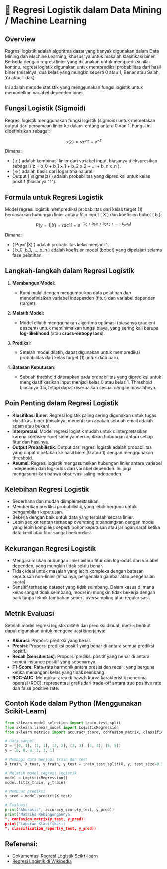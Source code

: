 
# 📘 Regresi Logistik dalam Data Mining / Machine Learning

## Overview
Regresi logistik adalah algoritma dasar yang banyak digunakan dalam Data Mining dan Machine Learning, khususnya untuk masalah klasifikasi biner. Berbeda dengan regresi linier yang digunakan untuk memprediksi nilai kontinu, regresi logistik digunakan untuk memprediksi probabilitas dari hasil biner (misalnya, dua kelas yang mungkin seperti 0 atau 1, Benar atau Salah, Ya atau Tidak).

Ini adalah metode statistik yang menggunakan fungsi logistik untuk memodelkan variabel dependen biner.

## Fungsi Logistik (Sigmoid)
Regresi logistik menggunakan fungsi logistik (sigmoid) untuk memetakan output dari persamaan linier ke dalam rentang antara 0 dan 1. Fungsi ini didefinisikan sebagai:

$$
\sigma(z) = rac{1}{1 + e^{-z}}
$$

Dimana:
- \( z \) adalah kombinasi linier dari variabel input, biasanya diekspresikan sebagai \( z = b_0 + b_1 x_1 + b_2 x_2 + ... + b_n x_n \).
- \( e \) adalah basis dari logaritma natural.
- Output \( \sigma(z) \) adalah probabilitas yang diprediksi untuk kelas positif (biasanya "1").

## Formula untuk Regresi Logistik
Model regresi logistik memprediksi probabilitas dari kelas target (1) berdasarkan hubungan linier antara fitur input \( X \) dan koefisien bobot \( b \):

$$
P(y=1|X) = rac{1}{1 + e^{-(b_0 + b_1 x_1 + b_2 x_2 + ... + b_n x_n)}}
$$

Dimana:
- \( P(y=1|X) \) adalah probabilitas kelas menjadi 1.
- \( b_0, b_1, ..., b_n \) adalah koefisien model (bobot) yang dipelajari selama fase pelatihan.

## Langkah-langkah dalam Regresi Logistik
1. **Membangun Model**: 
   - Kami mulai dengan mengumpulkan data pelatihan dan mendefinisikan variabel independen (fitur) dan variabel dependen (target).
   
2. **Melatih Model**:
   - Model dilatih menggunakan algoritma optimasi (biasanya gradient descent) untuk meminimalkan fungsi biaya, yang sering kali berupa **log-likelihood** (atau **cross-entropy loss**).

3. **Prediksi**:
   - Setelah model dilatih, dapat digunakan untuk memprediksi probabilitas dari kelas target (1) untuk data baru.

4. **Batasan Keputusan**:
   - Sebuah threshold diterapkan pada probabilitas yang diprediksi untuk mengklasifikasikan input menjadi kelas 0 atau kelas 1. Threshold biasanya 0.5, tetapi dapat disesuaikan sesuai dengan masalahnya.

## Poin Penting dalam Regresi Logistik
- **Klasifikasi Biner**: Regresi logistik paling sering digunakan untuk tugas klasifikasi biner (misalnya, menentukan apakah sebuah email adalah spam atau bukan).
- **Interpretasi**: Model regresi logistik mudah untuk diinterpretasikan karena koefisien-koefisiennya menunjukkan hubungan antara setiap fitur dan hasilnya.
- **Output Probabilistik**: Output dari regresi logistik adalah probabilitas yang dapat dipetakan ke hasil biner (0 atau 1) dengan menggunakan threshold.
- **Asumsi**: Regresi logistik mengasumsikan hubungan linier antara variabel independen dan log-odds dari variabel dependen. Ini juga mengasumsikan bahwa observasi saling independen.

## Kelebihan Regresi Logistik
- Sederhana dan mudah diimplementasikan.
- Memberikan prediksi probabilistik, yang lebih berguna untuk pengambilan keputusan.
- Bekerja dengan baik untuk data yang terpisah secara linier.
- Lebih sedikit rentan terhadap overfitting dibandingkan dengan model yang lebih kompleks seperti pohon keputusan atau jaringan saraf ketika data kecil atau fitur sangat berkorelasi.

## Kekurangan Regresi Logistik
- Mengasumsikan hubungan linier antara fitur dan log-odds dari variabel dependen, yang mungkin tidak selalu benar.
- Tidak ideal untuk masalah yang lebih kompleks dengan batasan keputusan non-linier (misalnya, pengenalan gambar atau pengenalan suara).
- Sensitif terhadap dataset yang tidak seimbang. Dalam kasus di mana kelas sangat tidak seimbang, model ini mungkin tidak bekerja dengan baik tanpa teknik tambahan seperti oversampling atau regularisasi.

## Metrik Evaluasi
Setelah model regresi logistik dilatih dan prediksi dibuat, metrik berikut dapat digunakan untuk mengevaluasi kinerjanya:
- **Akurasi**: Proporsi prediksi yang benar.
- **Presisi**: Proporsi prediksi positif yang benar di antara semua prediksi positif.
- **Recall (Sensitivitas)**: Proporsi prediksi positif yang benar di antara semua instance positif yang sebenarnya.
- **F1-Score**: Rata-rata harmonik antara presisi dan recall, yang berguna ketika menangani kelas yang tidak seimbang.
- **ROC-AUC**: Mengukur area di bawah kurva karakteristik penerima operasi (ROC), representasi grafis dari trade-off antara true positive rate dan false positive rate.

## Contoh Kode dalam Python (Menggunakan Scikit-Learn)
```python
from sklearn.model_selection import train_test_split
from sklearn.linear_model import LogisticRegression
from sklearn.metrics import accuracy_score, confusion_matrix, classification_report

# Data sampel
X = [[0, 1], [1, 1], [2, 2], [3, 3], [4, 4], [5, 5]]
y = [0, 0, 0, 1, 1, 1]

# Membagi data menjadi train dan test
X_train, X_test, y_train, y_test = train_test_split(X, y, test_size=0.33, random_state=42)

# Melatih model regresi logistik
model = LogisticRegression()
model.fit(X_train, y_train)

# Membuat prediksi
y_pred = model.predict(X_test)

# Evaluasi
print("Akurasi:", accuracy_score(y_test, y_pred))
print("Matriks Kebingungannya:
", confusion_matrix(y_test, y_pred))
print("Laporan Klasifikasi:
", classification_report(y_test, y_pred))
```

## Referensi:
- [Dokumentasi Regresi Logistik Scikit-learn](https://scikit-learn.org/stable/modules/generated/sklearn.linear_model.LogisticRegression.html)
- [Regresi Logistik di Wikipedia](https://id.wikipedia.org/wiki/Regresi_logistik)
